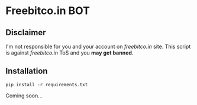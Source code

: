 # Freebitco.in BOT
## Disclaimer
I'm not responsible for you and your account on *freebitco.in* site. This script is against *freebitco.in* ToS and you **may get banned**.

## Installation
`pip install -r requirements.txt`

Coming soon...
